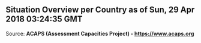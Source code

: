## Situation Overview per Country as of Sun, 29 Apr 2018 03:24:35 GMT

Source: **ACAPS (Assessment Capacities Project) - https://www.acaps.org**